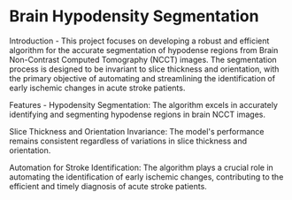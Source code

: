 # Brain Hypodensity Segmentation
Introduction -
This project focuses on developing a robust and efficient algorithm for the accurate segmentation of hypodense regions from Brain Non-Contrast Computed Tomography (NCCT) images. The segmentation process is designed to be invariant to slice thickness and orientation, with the primary objective of automating and streamlining the identification of early ischemic changes in acute stroke patients.

Features -
Hypodensity Segmentation: The algorithm excels in accurately identifying and segmenting hypodense regions in brain NCCT images.

Slice Thickness and Orientation Invariance: The model's performance remains consistent regardless of variations in slice thickness and orientation.

Automation for Stroke Identification: The algorithm plays a crucial role in automating the identification of early ischemic changes, contributing to the efficient and timely diagnosis of acute stroke patients.







